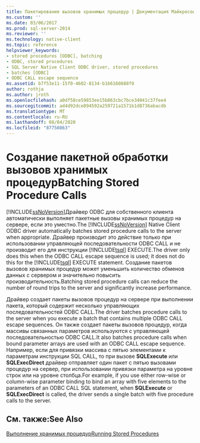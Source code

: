 ```yaml
---
title: Пакетирование вызовов хранимых процедур | Документация Майкрософт
ms.custom: ''
ms.date: 03/06/2017
ms.prod: sql-server-2014
ms.reviewer: ''
ms.technology: native-client
ms.topic: reference
helpviewer_keywords:
- stored procedures [ODBC], batching
- ODBC, stored procedures
- SQL Server Native Client ODBC driver, stored procedures
- batches [ODBC]
- ODBC CALL escape sequence
ms.assetid: b7f53e11-15f0-4602-8134-b166160888f0
author: rothja
ms.author: jroth
ms.openlocfilehash: a0df58ce59853ee15b863cbc7bce34041c37fee4
ms.sourcegitcommit: ad4d92dce894592a259721a1571b1d8736abacdb
ms.translationtype: MT
ms.contentlocale: ru-RU
ms.lasthandoff: 08/04/2020
ms.locfileid: "87750863"
---
```

# <a name="batching-stored-procedure-calls"></a><span data-ttu-id="03a25-102">Создание пакетной обработки вызовов хранимых процедур</span><span class="sxs-lookup"><span data-stu-id="03a25-102">Batching Stored Procedure Calls</span></span>
  <span data-ttu-id="03a25-103">[!INCLUDE[ssNoVersion](../../includes/ssnoversion-md.md)]Драйвер ODBC для собственного клиента автоматически выполняет пакетные вызовы хранимых процедур на сервере, если это уместно.</span><span class="sxs-lookup"><span data-stu-id="03a25-103">The [!INCLUDE[ssNoVersion](../../includes/ssnoversion-md.md)] Native Client ODBC driver automatically batches stored procedure calls to the server when appropriate.</span></span> <span data-ttu-id="03a25-104">Драйвер производит это действие только при использовании управляющей последовательности ODBC CALL и не производит его для инструкции [!INCLUDE[tsql](../../includes/tsql-md.md)] EXECUTE.</span><span class="sxs-lookup"><span data-stu-id="03a25-104">The driver only does this when the ODBC CALL escape sequence is used; it does not do this for the [!INCLUDE[tsql](../../includes/tsql-md.md)] EXECUTE statement.</span></span> <span data-ttu-id="03a25-105">Создание пакетов вызовов хранимых процедур может уменьшить количество обменов данных с сервером и значительно повысить производительность.</span><span class="sxs-lookup"><span data-stu-id="03a25-105">Batching stored procedure calls can reduce the number of round trips to the server and significantly increase performance.</span></span>  
  
 <span data-ttu-id="03a25-106">Драйвер создает пакеты вызовов процедур на сервере при выполнении пакета, который содержит несколько управляющих последовательностей ODBC CALL.</span><span class="sxs-lookup"><span data-stu-id="03a25-106">The driver batches procedure calls to the server when you execute a batch that contains multiple ODBC CALL escape sequences.</span></span> <span data-ttu-id="03a25-107">Он также создает пакеты вызовов процедур, когда массивы связанных параметров используются с управляющей последовательностью ODBC CALL.</span><span class="sxs-lookup"><span data-stu-id="03a25-107">It also batches procedure calls when bound parameter arrays are used with an ODBC CALL escape sequence.</span></span> <span data-ttu-id="03a25-108">Например, если для привязки массива с пятью элементами к параметрам инструкции SQL CALL, то при вызове **SQLExecute** или **SQLExecDirect** драйвер отправляет один пакет с пятью вызовами процедур на сервер, при использовании привязки параметра на уровне строк или на уровне столбца.</span><span class="sxs-lookup"><span data-stu-id="03a25-108">For example, if you use either row-wise or column-wise parameter binding to bind an array with five elements to the parameters of an ODBC CALL SQL statement, when **SQLExecute** or **SQLExecDirect** is called, the driver sends a single batch with five procedure calls to the server.</span></span>  
  
## <a name="see-also"></a><span data-ttu-id="03a25-109">См. также:</span><span class="sxs-lookup"><span data-stu-id="03a25-109">See Also</span></span>  
 [<span data-ttu-id="03a25-110">Выполнение хранимых процедур</span><span class="sxs-lookup"><span data-stu-id="03a25-110">Running Stored Procedures</span></span>](running-stored-procedures.md)  
  
  
